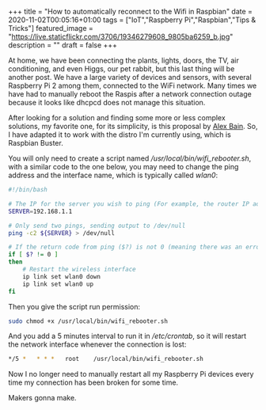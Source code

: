 +++
title =  "How to automatically reconnect to the Wifi in Raspbian"
date = 2020-11-02T00:05:16+01:00
tags = ["IoT","Raspberry Pi","Raspbian","Tips & Tricks"]
featured_image = "https://live.staticflickr.com/3706/19346279608_9805ba6259_b.jpg"
description = ""
draft = false
+++

At home, we have been connecting the plants, lights, doors, the TV, air conditioning, and even Higgs, our pet rabbit, but this last thing will be another post. We have a large variety of devices and sensors, with several Raspberry Pi 2 among them, connected to the WiFi network. Many times we have had to manually reboot the Raspis after a network connection outage because it looks like dhcpcd does not manage this situation.

After looking for a solution and finding some more or less complex solutions, my favorite one, for its simplicity, is this proposal by [Alex Bain](http://alexba.in/blog/2015/01/14/automatically-reconnecting-wifi-on-a-raspberrypi/). So, I have adapted it to work with the distro I'm currently using, which is Raspbian Buster.

You will only need to create a script named */usr/local/bin/wifi_rebooter.sh*, with a similar code to the one below, you may need to change the ping address and the interface name, which is typically called *wlan0*:

```bash
#!/bin/bash

# The IP for the server you wish to ping (For example, the router IP address)
SERVER=192.168.1.1

# Only send two pings, sending output to /dev/null
ping -c2 ${SERVER} > /dev/null

# If the return code from ping ($?) is not 0 (meaning there was an error)
if [ $? != 0 ]
then
    # Restart the wireless interface
    ip link set wlan0 down
    ip link set wlan0 up
fi
```

Then you give the script run permission:

```bash
sudo chmod +x /usr/local/bin/wifi_rebooter.sh
```

And you add a 5 minutes interval to run it in */etc/crontab*, so it will restart the network interface whenever the connection is lost:

```bash
*/5 *   * * *   root    /usr/local/bin/wifi_rebooter.sh
```

Now I no longer need to manually restart all my Raspberry Pi devices every time my connection has been broken for some time.

Makers gonna make.